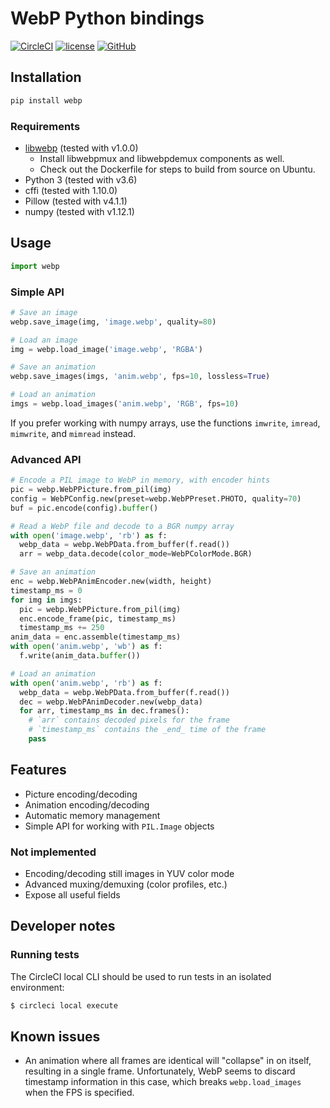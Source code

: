 # WebP Python bindings

[![CircleCI](https://img.shields.io/circleci/project/github/anibali/pywebp.svg)](https://circleci.com/gh/anibali/pywebp)
[![license](https://img.shields.io/github/license/anibali/pywebp.svg)](https://github.com/anibali/pywebp/blob/master/LICENSE)
[![GitHub](https://img.shields.io/badge/github-anibali%2Fpywebp-blue.svg)](https://github.com/anibali/pywebp)

## Installation

```sh
pip install webp
```

### Requirements

* [libwebp](https://github.com/webmproject/libwebp) (tested with v1.0.0)
  - Install libwebpmux and libwebpdemux components as well.
  - Check out the Dockerfile for steps to build from source on Ubuntu.
* Python 3 (tested with v3.6)
* cffi (tested with 1.10.0)
* Pillow (tested with v4.1.1)
* numpy (tested with v1.12.1)

## Usage

```python
import webp
```

### Simple API

```python
# Save an image
webp.save_image(img, 'image.webp', quality=80)

# Load an image
img = webp.load_image('image.webp', 'RGBA')

# Save an animation
webp.save_images(imgs, 'anim.webp', fps=10, lossless=True)

# Load an animation
imgs = webp.load_images('anim.webp', 'RGB', fps=10)
```

If you prefer working with numpy arrays, use the functions `imwrite`, `imread`, `mimwrite`,
and `mimread` instead.

### Advanced API

```python
# Encode a PIL image to WebP in memory, with encoder hints
pic = webp.WebPPicture.from_pil(img)
config = WebPConfig.new(preset=webp.WebPPreset.PHOTO, quality=70)
buf = pic.encode(config).buffer()

# Read a WebP file and decode to a BGR numpy array
with open('image.webp', 'rb') as f:
  webp_data = webp.WebPData.from_buffer(f.read())
  arr = webp_data.decode(color_mode=WebPColorMode.BGR)

# Save an animation
enc = webp.WebPAnimEncoder.new(width, height)
timestamp_ms = 0
for img in imgs:
  pic = webp.WebPPicture.from_pil(img)
  enc.encode_frame(pic, timestamp_ms)
  timestamp_ms += 250
anim_data = enc.assemble(timestamp_ms)
with open('anim.webp', 'wb') as f:
  f.write(anim_data.buffer())

# Load an animation
with open('anim.webp', 'rb') as f:
  webp_data = webp.WebPData.from_buffer(f.read())
  dec = webp.WebPAnimDecoder.new(webp_data)
  for arr, timestamp_ms in dec.frames():
    # `arr` contains decoded pixels for the frame
    # `timestamp_ms` contains the _end_ time of the frame
    pass
```

## Features

* Picture encoding/decoding
* Animation encoding/decoding
* Automatic memory management
* Simple API for working with `PIL.Image` objects

### Not implemented

* Encoding/decoding still images in YUV color mode
* Advanced muxing/demuxing (color profiles, etc.)
* Expose all useful fields

## Developer notes

### Running tests

The CircleCI local CLI should be used to run tests in an isolated environment:

```bash
$ circleci local execute
```

## Known issues

* An animation where all frames are identical will "collapse" in on itself,
  resulting in a single frame. Unfortunately, WebP seems to discard timestamp
  information in this case, which breaks `webp.load_images` when the FPS
  is specified.
